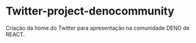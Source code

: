 # Twitter-project-denocommunity
Criação da home do Twitter para apresentação na comunidade DENO de REACT.
